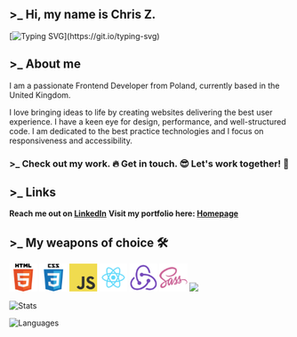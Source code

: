 ## >_ Hi, my name is Chris Z.

[![Typing SVG](https://readme-typing-svg.herokuapp.com?color=%237C3AED&size=30&lines=I+build+websites.)](https://git.io/typing-svg)

## >_ About me

I am a passionate Frontend Developer from Poland, currently based in the United Kingdom.

I love bringing ideas to life by creating websites delivering the best user experience. I have a keen eye for design, performance, and well-structured code. I am dedicated to the best practice technologies and I focus on responsiveness and accessibility.


### >_ Check out my work. 🔥 Get in touch. 😎 Let's work together!  🤝

## >_ Links
**Reach me out on [LinkedIn][1]**
**Visit my portfolio here: [Homepage][2]**

[1]: https://www.linkedin.com/in/chrisZ85/
[2]: hhttps://chris-z.netlify.app/

## >_ My weapons of choice 🛠

<p align="left"> 


<img src="https://raw.githubusercontent.com/github/explore/80688e429a7d4ef2fca1e82350fe8e3517d3494d/topics/html/html.png" height="50"/> 
<img src="https://raw.githubusercontent.com/github/explore/80688e429a7d4ef2fca1e82350fe8e3517d3494d/topics/css/css.png" height="50"/> 
<img src="https://raw.githubusercontent.com/github/explore/80688e429a7d4ef2fca1e82350fe8e3517d3494d/topics/javascript/javascript.png" height="50"/> 
<img src="https://raw.githubusercontent.com/github/explore/80688e429a7d4ef2fca1e82350fe8e3517d3494d/topics/react/react.png" height="50"/> 
<img src="https://raw.githubusercontent.com/github/explore/80688e429a7d4ef2fca1e82350fe8e3517d3494d/topics/redux/redux.png" height="50"/> 
<img src="https://raw.githubusercontent.com/github/explore/80688e429a7d4ef2fca1e82350fe8e3517d3494d/topics/sass/sass.png" height="50"/> 
<img src="https://avatars.githubusercontent.com/u/5155369?s=200&v=4" height="50"/> 


![Stats](https://github-readme-stats.vercel.app/api?username=Chris-Z-85&count_private=true&show_icons=true&theme=dark)
 
![Languages](https://github-readme-stats.vercel.app/api/top-langs/?username=Chris-Z-85&theme=dark&layout=compact)
